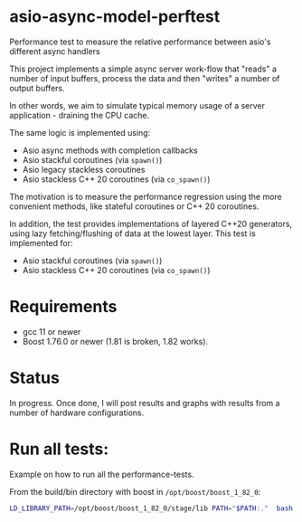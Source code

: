 # asio-async-model-perftest
Performance test to measure the relative performance between asio's different async handlers

This project implements a simple async server work-flow 
that "reads" a number of input buffers, process the data and
then "writes" a number  of output buffers. 

In other words, we aim to simulate typical memory usage of a server application - draining the CPU cache.

The same logic is implemented using:

- Asio async methods with completion callbacks
- Asio stackful coroutines (via `spawn()`)
- Asio legacy stackless coroutines
- Asio stackless C++ 20 coroutines (via `co_spawn()`)

The motivation is to measure the performance regression using the 
more convenient methods, like stateful coroutines or C++ 20 coroutines. 

In addition, the test provides implementations of layered C++20 generators, using
lazy fetching/flushing of data at the lowest layer. This test is implemented for:

- Asio stackful coroutines (via `spawn()`)
- Asio stackless C++ 20 coroutines (via `co_spawn()`)

# Requirements
- gcc 11 or newer
- Boost 1.76.0 or newer (1.81 is broken, 1.82 works).

# Status
In progress. Once done, I will post results and graphs with results from a
number of hardware configurations. 

# Run all tests:

Example on how to run all the performance-tests.

From the build/bin directory with boost in `/opt/boost/boost_1_82_0`:
```sh
LD_LIBRARY_PATH=/opt/boost/boost_1_82_0/stage/lib PATH="$PATH:."  bash ~/src/asio-async-model-perftest/run-all.sh

```
